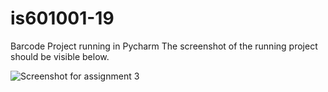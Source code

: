 # is601001-19
Barcode Project running in Pycharm
The screenshot of the running project should be visible below. 

![Screenshot for assignment 3](/src/dockerhw2.jpg)

